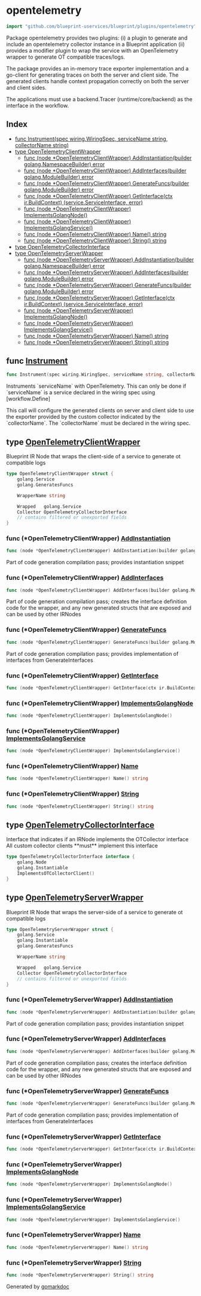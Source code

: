 <!-- Code generated by gomarkdoc. DO NOT EDIT -->

# opentelemetry

```go
import "github.com/blueprint-uservices/blueprint/plugins/opentelemetry"
```

Package opentelemetry provides two plugins: \(i\) a plugin to generate and include an opentelemetry collector instance in a Blueprint application \(ii\) provides a modifier plugin to wrap the service with an OpenTelemetry wrapper to generate OT compatible traces/logs.

The package provides an in\-memory trace exporter implementation and a go\-client for generating traces on both the server and client side. The generated clients handle context propagation correctly on both the server and client sides.

The applications must use a backend.Tracer \(runtime/core/backend\) as the interface in the workflow.

## Index

- [func Instrument\(spec wiring.WiringSpec, serviceName string, collectorName string\)](<#Instrument>)
- [type OpenTelemetryClientWrapper](<#OpenTelemetryClientWrapper>)
  - [func \(node \*OpenTelemetryClientWrapper\) AddInstantiation\(builder golang.NamespaceBuilder\) error](<#OpenTelemetryClientWrapper.AddInstantiation>)
  - [func \(node \*OpenTelemetryClientWrapper\) AddInterfaces\(builder golang.ModuleBuilder\) error](<#OpenTelemetryClientWrapper.AddInterfaces>)
  - [func \(node \*OpenTelemetryClientWrapper\) GenerateFuncs\(builder golang.ModuleBuilder\) error](<#OpenTelemetryClientWrapper.GenerateFuncs>)
  - [func \(node \*OpenTelemetryClientWrapper\) GetInterface\(ctx ir.BuildContext\) \(service.ServiceInterface, error\)](<#OpenTelemetryClientWrapper.GetInterface>)
  - [func \(node \*OpenTelemetryClientWrapper\) ImplementsGolangNode\(\)](<#OpenTelemetryClientWrapper.ImplementsGolangNode>)
  - [func \(node \*OpenTelemetryClientWrapper\) ImplementsGolangService\(\)](<#OpenTelemetryClientWrapper.ImplementsGolangService>)
  - [func \(node \*OpenTelemetryClientWrapper\) Name\(\) string](<#OpenTelemetryClientWrapper.Name>)
  - [func \(node \*OpenTelemetryClientWrapper\) String\(\) string](<#OpenTelemetryClientWrapper.String>)
- [type OpenTelemetryCollectorInterface](<#OpenTelemetryCollectorInterface>)
- [type OpenTelemetryServerWrapper](<#OpenTelemetryServerWrapper>)
  - [func \(node \*OpenTelemetryServerWrapper\) AddInstantiation\(builder golang.NamespaceBuilder\) error](<#OpenTelemetryServerWrapper.AddInstantiation>)
  - [func \(node \*OpenTelemetryServerWrapper\) AddInterfaces\(builder golang.ModuleBuilder\) error](<#OpenTelemetryServerWrapper.AddInterfaces>)
  - [func \(node \*OpenTelemetryServerWrapper\) GenerateFuncs\(builder golang.ModuleBuilder\) error](<#OpenTelemetryServerWrapper.GenerateFuncs>)
  - [func \(node \*OpenTelemetryServerWrapper\) GetInterface\(ctx ir.BuildContext\) \(service.ServiceInterface, error\)](<#OpenTelemetryServerWrapper.GetInterface>)
  - [func \(node \*OpenTelemetryServerWrapper\) ImplementsGolangNode\(\)](<#OpenTelemetryServerWrapper.ImplementsGolangNode>)
  - [func \(node \*OpenTelemetryServerWrapper\) ImplementsGolangService\(\)](<#OpenTelemetryServerWrapper.ImplementsGolangService>)
  - [func \(node \*OpenTelemetryServerWrapper\) Name\(\) string](<#OpenTelemetryServerWrapper.Name>)
  - [func \(node \*OpenTelemetryServerWrapper\) String\(\) string](<#OpenTelemetryServerWrapper.String>)


<a name="Instrument"></a>
## func [Instrument](<https://github.com/blueprint-uservices/blueprint/blob/main/plugins/opentelemetry/wiring.go#L23>)

```go
func Instrument(spec wiring.WiringSpec, serviceName string, collectorName string)
```

Instruments \`serviceName\` with OpenTelemetry. This can only be done if \`serviceName\` is a service declared in the wiring spec using \[workflow.Define\]

This call will configure the generated clients on server and client side to use the exporter provided by the custom collector indicated by the \`collectorName\`. The \`collectorName\` must be declared in the wiring spec.

<a name="OpenTelemetryClientWrapper"></a>
## type [OpenTelemetryClientWrapper](<https://github.com/blueprint-uservices/blueprint/blob/main/plugins/opentelemetry/ir_ot_client.go#L17-L25>)

Blueprint IR Node that wraps the client\-side of a service to generate ot compatible logs

```go
type OpenTelemetryClientWrapper struct {
    golang.Service
    golang.GeneratesFuncs

    WrapperName string

    Wrapped   golang.Service
    Collector OpenTelemetryCollectorInterface
    // contains filtered or unexported fields
}
```

<a name="OpenTelemetryClientWrapper.AddInstantiation"></a>
### func \(\*OpenTelemetryClientWrapper\) [AddInstantiation](<https://github.com/blueprint-uservices/blueprint/blob/main/plugins/opentelemetry/ir_ot_client.go#L97>)

```go
func (node *OpenTelemetryClientWrapper) AddInstantiation(builder golang.NamespaceBuilder) error
```

Part of code generation compilation pass; provides instantiation snippet

<a name="OpenTelemetryClientWrapper.AddInterfaces"></a>
### func \(\*OpenTelemetryClientWrapper\) [AddInterfaces](<https://github.com/blueprint-uservices/blueprint/blob/main/plugins/opentelemetry/ir_ot_client.go#L67>)

```go
func (node *OpenTelemetryClientWrapper) AddInterfaces(builder golang.ModuleBuilder) error
```

Part of code generation compilation pass; creates the interface definition code for the wrapper, and any new generated structs that are exposed and can be used by other IRNodes

<a name="OpenTelemetryClientWrapper.GenerateFuncs"></a>
### func \(\*OpenTelemetryClientWrapper\) [GenerateFuncs](<https://github.com/blueprint-uservices/blueprint/blob/main/plugins/opentelemetry/ir_ot_client.go#L72>)

```go
func (node *OpenTelemetryClientWrapper) GenerateFuncs(builder golang.ModuleBuilder) error
```

Part of code generation compilation pass; provides implementation of interfaces from GenerateInterfaces

<a name="OpenTelemetryClientWrapper.GetInterface"></a>
### func \(\*OpenTelemetryClientWrapper\) [GetInterface](<https://github.com/blueprint-uservices/blueprint/blob/main/plugins/opentelemetry/ir_ot_client.go#L61>)

```go
func (node *OpenTelemetryClientWrapper) GetInterface(ctx ir.BuildContext) (service.ServiceInterface, error)
```



<a name="OpenTelemetryClientWrapper.ImplementsGolangNode"></a>
### func \(\*OpenTelemetryClientWrapper\) [ImplementsGolangNode](<https://github.com/blueprint-uservices/blueprint/blob/main/plugins/opentelemetry/ir_ot_client.go#L128>)

```go
func (node *OpenTelemetryClientWrapper) ImplementsGolangNode()
```



<a name="OpenTelemetryClientWrapper.ImplementsGolangService"></a>
### func \(\*OpenTelemetryClientWrapper\) [ImplementsGolangService](<https://github.com/blueprint-uservices/blueprint/blob/main/plugins/opentelemetry/ir_ot_client.go#L129>)

```go
func (node *OpenTelemetryClientWrapper) ImplementsGolangService()
```



<a name="OpenTelemetryClientWrapper.Name"></a>
### func \(\*OpenTelemetryClientWrapper\) [Name](<https://github.com/blueprint-uservices/blueprint/blob/main/plugins/opentelemetry/ir_ot_client.go#L36>)

```go
func (node *OpenTelemetryClientWrapper) Name() string
```



<a name="OpenTelemetryClientWrapper.String"></a>
### func \(\*OpenTelemetryClientWrapper\) [String](<https://github.com/blueprint-uservices/blueprint/blob/main/plugins/opentelemetry/ir_ot_client.go#L40>)

```go
func (node *OpenTelemetryClientWrapper) String() string
```



<a name="OpenTelemetryCollectorInterface"></a>
## type [OpenTelemetryCollectorInterface](<https://github.com/blueprint-uservices/blueprint/blob/main/plugins/opentelemetry/ir_collector_client.go#L9-L13>)

Interface that indicates if an IRNode implements the OTCollector interface All custom collector clients \*\*must\*\* implement this interface

```go
type OpenTelemetryCollectorInterface interface {
    golang.Node
    golang.Instantiable
    ImplementsOTCollectorClient()
}
```

<a name="OpenTelemetryServerWrapper"></a>
## type [OpenTelemetryServerWrapper](<https://github.com/blueprint-uservices/blueprint/blob/main/plugins/opentelemetry/ir_ot_server.go#L18-L27>)

Blueprint IR Node that wraps the server\-side of a service to generate ot compatible logs

```go
type OpenTelemetryServerWrapper struct {
    golang.Service
    golang.Instantiable
    golang.GeneratesFuncs

    WrapperName string

    Wrapped   golang.Service
    Collector OpenTelemetryCollectorInterface
    // contains filtered or unexported fields
}
```

<a name="OpenTelemetryServerWrapper.AddInstantiation"></a>
### func \(\*OpenTelemetryServerWrapper\) [AddInstantiation](<https://github.com/blueprint-uservices/blueprint/blob/main/plugins/opentelemetry/ir_ot_server.go#L127>)

```go
func (node *OpenTelemetryServerWrapper) AddInstantiation(builder golang.NamespaceBuilder) error
```

Part of code generation compilation pass; provides instantiation snippet

<a name="OpenTelemetryServerWrapper.AddInterfaces"></a>
### func \(\*OpenTelemetryServerWrapper\) [AddInterfaces](<https://github.com/blueprint-uservices/blueprint/blob/main/plugins/opentelemetry/ir_ot_server.go#L82>)

```go
func (node *OpenTelemetryServerWrapper) AddInterfaces(builder golang.ModuleBuilder) error
```

Part of code generation compilation pass; creates the interface definition code for the wrapper, and any new generated structs that are exposed and can be used by other IRNodes

<a name="OpenTelemetryServerWrapper.GenerateFuncs"></a>
### func \(\*OpenTelemetryServerWrapper\) [GenerateFuncs](<https://github.com/blueprint-uservices/blueprint/blob/main/plugins/opentelemetry/ir_ot_server.go#L102>)

```go
func (node *OpenTelemetryServerWrapper) GenerateFuncs(builder golang.ModuleBuilder) error
```

Part of code generation compilation pass; provides implementation of interfaces from GenerateInterfaces

<a name="OpenTelemetryServerWrapper.GetInterface"></a>
### func \(\*OpenTelemetryServerWrapper\) [GetInterface](<https://github.com/blueprint-uservices/blueprint/blob/main/plugins/opentelemetry/ir_ot_server.go#L73>)

```go
func (node *OpenTelemetryServerWrapper) GetInterface(ctx ir.BuildContext) (service.ServiceInterface, error)
```



<a name="OpenTelemetryServerWrapper.ImplementsGolangNode"></a>
### func \(\*OpenTelemetryServerWrapper\) [ImplementsGolangNode](<https://github.com/blueprint-uservices/blueprint/blob/main/plugins/opentelemetry/ir_ot_server.go#L77>)

```go
func (node *OpenTelemetryServerWrapper) ImplementsGolangNode()
```



<a name="OpenTelemetryServerWrapper.ImplementsGolangService"></a>
### func \(\*OpenTelemetryServerWrapper\) [ImplementsGolangService](<https://github.com/blueprint-uservices/blueprint/blob/main/plugins/opentelemetry/ir_ot_server.go#L78>)

```go
func (node *OpenTelemetryServerWrapper) ImplementsGolangService()
```



<a name="OpenTelemetryServerWrapper.Name"></a>
### func \(\*OpenTelemetryServerWrapper\) [Name](<https://github.com/blueprint-uservices/blueprint/blob/main/plugins/opentelemetry/ir_ot_server.go#L48>)

```go
func (node *OpenTelemetryServerWrapper) Name() string
```



<a name="OpenTelemetryServerWrapper.String"></a>
### func \(\*OpenTelemetryServerWrapper\) [String](<https://github.com/blueprint-uservices/blueprint/blob/main/plugins/opentelemetry/ir_ot_server.go#L52>)

```go
func (node *OpenTelemetryServerWrapper) String() string
```



Generated by [gomarkdoc](<https://github.com/princjef/gomarkdoc>)
